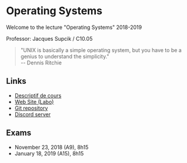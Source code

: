 # Operating Systems

Welcome to the lecture "Operating Systems" 2018-2019

Professor: Jacques Supcik / C10.05<br/>

> "UNIX is basically a simple operating system, but you have to be a genius to understand the simplicity."<br/>
> -- Dennis Ritchie

## Links
* [Descriptif de cours](https://www.heia-fr.ch/fr/fr/cours/B2C-SYEX-IT)
* [Web Site (Labo)](https://sup-heia-os.netlify.com/)
* [Git repository](https://gitlab.forge.hefr.ch/sup/operating-systems-2018-2019)
* [Discord server](https://discord.gg/frHSPGx)

## Exams

* November 23, 2018 (A9), 8h15
* January 18, 2019 (A15), 8h15
